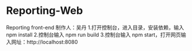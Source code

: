 # Reporting-Web
Reporting front-end
制作人：吴丹
1.打开控制台，进入目录，安装依赖，输入 npm install
2.控制台输入 npm run build
3.控制台输入 npm  start，打开网页输入网址：http://localhost:8080

